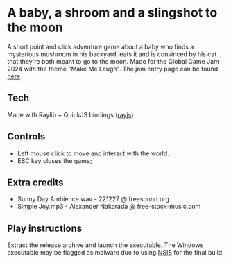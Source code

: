 # A baby, a shroom and a slingshot to the moon

A short point and click adventure game about a baby who finds a mysterious mushroom in his backyard, eats it and is convinced by his cat that they're both meant to go to the moon. Made for the Global Game Jam 2024 with the theme "Make Me Laugh". The jam entry page can be found [here](https://globalgamejam.org/games/2024/baby-shroom-and-sligshot-moon-7).

## Tech
Made with Raylib + QuickJS bindings ([rayjs](https://github.com/mode777/rayjs))

## Controls
- Left mouse click to move and interact with the world.
- ESC key closes the game;

## Extra credits
- Sunny Day Ambience.wav - 221227 @ freesound.org
- Simple Joy.mp3 - Alexander Nakarada @ free-stock-music.com

## Play instructions
Extract the release archive and launch the executable.
The Windows executable may be flagged as malware due to using [NSIS](https://nsis.sourceforge.io/Download) for the final build.
